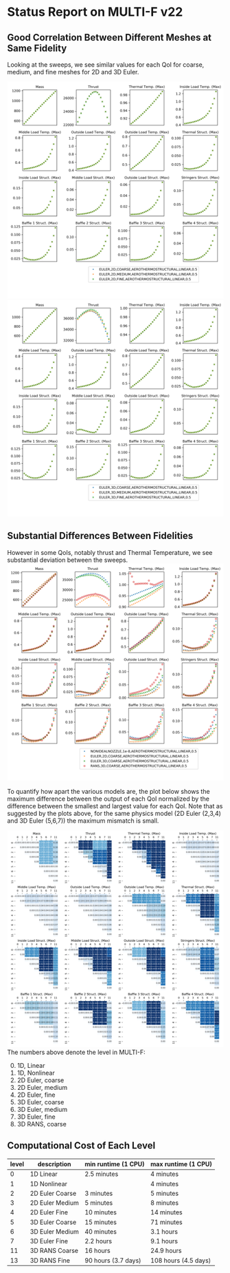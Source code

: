 # Status Report on MULTI-F v22


## Good Correlation Between Different Meshes at Same Fidelity
Looking at the sweeps, we see similar values for each QoI 
for coarse, medium, and fine meshes for 2D and 3D Euler.

![2D Euler](sweep3_00_2D_Euler_v22.png)
![3D Euler](sweep3_00_3D_Euler_v22.png)


## Substantial Differences Between Fidelities
However in some QoIs, notably thrust and Thermal Temperature,
we see substantial deviation between the sweeps. 
![Sweep](sweep3_00_v22.png)

To quantify how apart the various models are, 
the plot below shows the maximum difference 
between the output of each QoI normalized by the
difference between the smallest and largest value for each QoI.
Note that as suggested by the plots above, for the same physics model
(2D Euler (2,3,4) and 3D Euler (5,6,7)) the maximum mismatch is small.

![Max deviation](tab_corr_max_v22.png)
The numbers above denote the level in MULTI-F:

0. 1D, Linear
1. 1D, Nonlinear
2. 2D Euler, coarse
3. 2D Euler, medium
4. 2D Euler, fine
5. 3D Euler, coarse
6. 3D Euler, medium
7. 3D Euler, fine
11. 3D RANS, coarse  


## Computational Cost of Each Level

level | description | min runtime (1 CPU) | max runtime (1 CPU) |
------|-------------|---------------------|---------------------|
0     | 1D Linear   | 2.5 minutes         | 4 minutes           |
1     | 1D Nonlinear|                     | 4 minutes           |
2     | 2D Euler Coarse   | 3 minutes   |  5 minutes          |
3     | 2D Euler Medium   | 5 minutes   | 8 minutes  |
4     | 2D Euler Fine     | 10 minutes  | 14 minutes |
5     | 3D Euler Coarse   | 15 minutes  | 71 minutes |
6     | 3D Euler Medium   | 40 minutes  | 3.1 hours  |
7     | 3D Euler Fine     | 2.2 hours   | 9.1 hours  |
11    | 3D RANS Coarse    | 16 hours    | 24.9 hours |
13    | 3D RANS Fine      | 90 hours (3.7 days) | 108 hours (4.5 days) |
